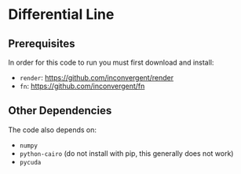 # Differential Line


<!--![ani](/img/ani.gif?raw=true "ani")-->

## Prerequisites

In order for this code to run you must first download and install:

*    `render`: https://github.com/inconvergent/render
*    `fn`: https://github.com/inconvergent/fn

## Other Dependencies

The code also depends on:

*    `numpy`
*    `python-cairo` (do not install with pip, this generally does not work)
*    `pycuda`

